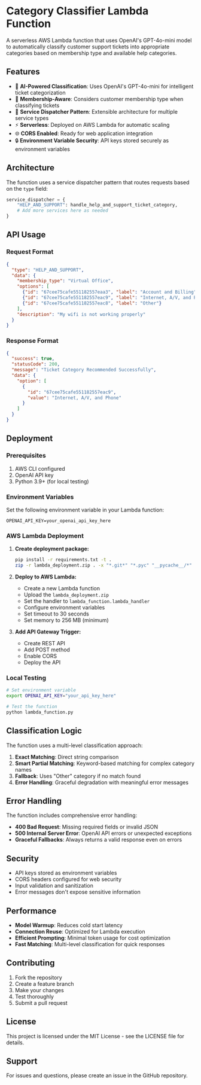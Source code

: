 # Category Classifier Lambda Function

A serverless AWS Lambda function that uses OpenAI's GPT-4o-mini model to automatically classify customer support tickets into appropriate categories based on membership type and available help categories.

## Features

- 🤖 **AI-Powered Classification**: Uses OpenAI's GPT-4o-mini for intelligent ticket categorization
- 🏢 **Membership-Aware**: Considers customer membership type when classifying tickets
- 🔄 **Service Dispatcher Pattern**: Extensible architecture for multiple service types
- ⚡ **Serverless**: Deployed on AWS Lambda for automatic scaling
- 🌐 **CORS Enabled**: Ready for web application integration
- 🔒 **Environment Variable Security**: API keys stored securely as environment variables

## Architecture

The function uses a service dispatcher pattern that routes requests based on the `type` field:

```python
service_dispatcher = {
    "HELP_AND_SUPPORT": handle_help_and_support_ticket_category,
    # Add more services here as needed
}
```

## API Usage

### Request Format

```json
{
  "type": "HELP_AND_SUPPORT",
  "data": {
    "membership_type": "Virtual Office",
    "options": [
      {"id": "67cee75cafe551182557eaa3", "label": "Account and Billing"},
      {"id": "67cee75cafe551182557eac9", "label": "Internet, A/V, and Phone"},
      {"id": "67cee75cafe551182557eac8", "label": "Other"}
    ],
    "description": "My wifi is not working properly"
  }
}
```

### Response Format

```json
{
  "success": true,
  "statusCode": 200,
  "message": "Ticket Category Recommended Successfully",
  "data": {
    "option": [
      {
        "id": "67cee75cafe551182557eac9",
        "value": "Internet, A/V, and Phone"
      }
    ]
  }
}
```

## Deployment

### Prerequisites

1. AWS CLI configured
2. OpenAI API key
3. Python 3.9+ (for local testing)

### Environment Variables

Set the following environment variable in your Lambda function:

```
OPENAI_API_KEY=your_openai_api_key_here
```

### AWS Lambda Deployment

1. **Create deployment package:**
   ```bash
   pip install -r requirements.txt -t .
   zip -r lambda_deployment.zip . -x "*.git*" "*.pyc" "__pycache__/*"
   ```

2. **Deploy to AWS Lambda:**
   - Create a new Lambda function
   - Upload the `lambda_deployment.zip`
   - Set the handler to `lambda_function.lambda_handler`
   - Configure environment variables
   - Set timeout to 30 seconds
   - Set memory to 256 MB (minimum)

3. **Add API Gateway Trigger:**
   - Create REST API
   - Add POST method
   - Enable CORS
   - Deploy the API

### Local Testing

```bash
# Set environment variable
export OPENAI_API_KEY="your_api_key_here"

# Test the function
python lambda_function.py
```

## Classification Logic

The function uses a multi-level classification approach:

1. **Exact Matching**: Direct string comparison
2. **Smart Partial Matching**: Keyword-based matching for complex category names
3. **Fallback**: Uses "Other" category if no match found
4. **Error Handling**: Graceful degradation with meaningful error messages

## Error Handling

The function includes comprehensive error handling:

- **400 Bad Request**: Missing required fields or invalid JSON
- **500 Internal Server Error**: OpenAI API errors or unexpected exceptions
- **Graceful Fallbacks**: Always returns a valid response even on errors

## Security

- API keys stored as environment variables
- CORS headers configured for web security
- Input validation and sanitization
- Error messages don't expose sensitive information

## Performance

- **Model Warmup**: Reduces cold start latency
- **Connection Reuse**: Optimized for Lambda execution
- **Efficient Prompting**: Minimal token usage for cost optimization
- **Fast Matching**: Multi-level classification for quick responses

## Contributing

1. Fork the repository
2. Create a feature branch
3. Make your changes
4. Test thoroughly
5. Submit a pull request

## License

This project is licensed under the MIT License - see the LICENSE file for details.

## Support

For issues and questions, please create an issue in the GitHub repository. 